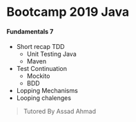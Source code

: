 # Bootcamp 2019 Java

#### Fundamentals 7

* Short recap TDD
	* Unit Testing Java
	* Maven
* Test Continuation
	* Mockito
	* BDD
* Lopping Mechanisms
* Looping chalenges

> Tutored By Assad Ahmad